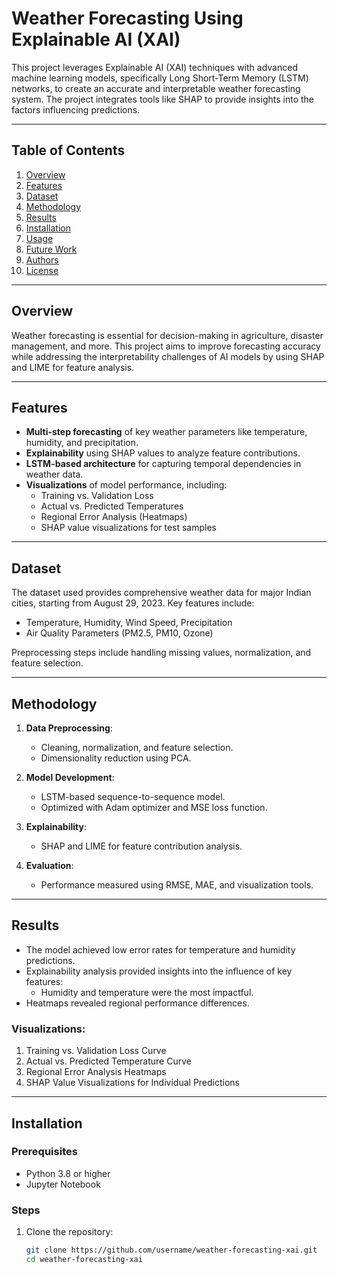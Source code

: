 # Weather Forecasting Using Explainable AI (XAI)

This project leverages Explainable AI (XAI) techniques with advanced machine learning models, specifically Long Short-Term Memory (LSTM) networks, to create an accurate and interpretable weather forecasting system. The project integrates tools like SHAP to provide insights into the factors influencing predictions.

---

## Table of Contents
1. [Overview](#overview)
2. [Features](#features)
3. [Dataset](#dataset)
4. [Methodology](#methodology)
5. [Results](#results)
6. [Installation](#installation)
7. [Usage](#usage)
8. [Future Work](#future-work)
9. [Authors](#authors)
10. [License](#license)

---

## Overview

Weather forecasting is essential for decision-making in agriculture, disaster management, and more. This project aims to improve forecasting accuracy while addressing the interpretability challenges of AI models by using SHAP and LIME for feature analysis.

---

## Features

- **Multi-step forecasting** of key weather parameters like temperature, humidity, and precipitation.
- **Explainability** using SHAP values to analyze feature contributions.
- **LSTM-based architecture** for capturing temporal dependencies in weather data.
- **Visualizations** of model performance, including:
  - Training vs. Validation Loss
  - Actual vs. Predicted Temperatures
  - Regional Error Analysis (Heatmaps)
  - SHAP value visualizations for test samples

---

## Dataset

The dataset used provides comprehensive weather data for major Indian cities, starting from August 29, 2023. Key features include:
- Temperature, Humidity, Wind Speed, Precipitation
- Air Quality Parameters (PM2.5, PM10, Ozone)

Preprocessing steps include handling missing values, normalization, and feature selection.

---

## Methodology

1. **Data Preprocessing**:
   - Cleaning, normalization, and feature selection.
   - Dimensionality reduction using PCA.

2. **Model Development**:
   - LSTM-based sequence-to-sequence model.
   - Optimized with Adam optimizer and MSE loss function.

3. **Explainability**:
   - SHAP and LIME for feature contribution analysis.

4. **Evaluation**:
   - Performance measured using RMSE, MAE, and visualization tools.

---

## Results

- The model achieved low error rates for temperature and humidity predictions.
- Explainability analysis provided insights into the influence of key features:
  - Humidity and temperature were the most impactful.
- Heatmaps revealed regional performance differences.

### Visualizations:
1. Training vs. Validation Loss Curve
2. Actual vs. Predicted Temperature Curve
3. Regional Error Analysis Heatmaps
4. SHAP Value Visualizations for Individual Predictions

---

## Installation

### Prerequisites
- Python 3.8 or higher
- Jupyter Notebook

### Steps
1. Clone the repository:
   ```bash
   git clone https://github.com/username/weather-forecasting-xai.git
   cd weather-forecasting-xai
